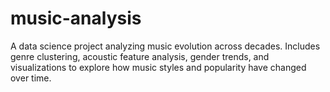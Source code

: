 # music-analysis
A data science project analyzing music evolution across decades. Includes genre clustering, acoustic feature analysis, gender trends, and visualizations to explore how music styles and popularity have changed over time.
